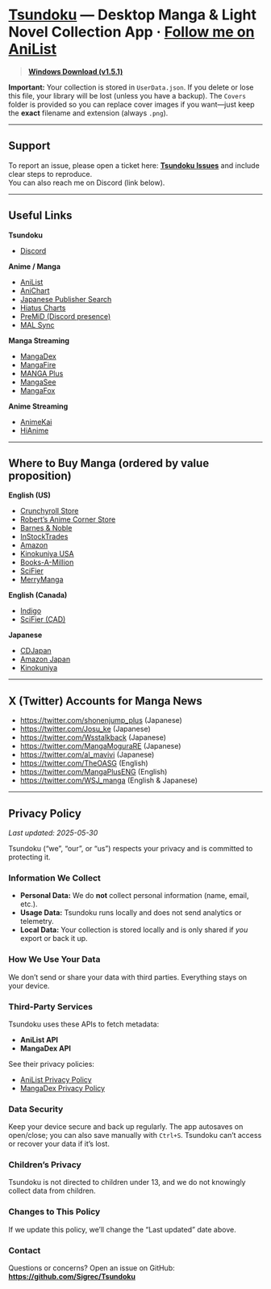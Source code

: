 # [Tsundoku](https://en.wikipedia.org/wiki/Tsundoku) — Desktop Manga & Light Novel Collection App · [Follow me on AniList](https://anilist.co/user/Preminence/)

> **[Windows Download (v1.5.1)](https://apps.microsoft.com/detail/9p85xxdqfhs2?hl=en-us&gl=US&ocid=pdpshare)**

**Important:** Your collection is stored in `UserData.json`. If you delete or lose this file, your library will be lost (unless you have a backup). The `Covers` folder is provided so you can replace cover images if you want—just keep the **exact** filename and extension (always `.png`).

---

## Support

To report an issue, please open a ticket here: **[Tsundoku Issues](https://github.com/Sigrec/Tsundoku/issues/new/choose)** and include clear steps to reproduce.  
You can also reach me on Discord (link below).

---

## Useful Links

**Tsundoku**

- [Discord](https://discord.gg/QcZ5jcFPeU)

**Anime / Manga**

- [AniList](https://anilist.co/)
- [AniChart](https://anichart.net/Summer-2025)
- [Japanese Publisher Search](https://comic.k-manga.jp/)
- [Hiatus Charts](https://www.reddit.com/r/HiatusCharts/comments/pfqlbz/all_charts/)
- [PreMiD (Discord presence)](https://premid.app/)
- [MAL Sync](https://malsync.moe/)

**Manga Streaming**

- [MangaDex](https://mangadex.org/)
- [MangaFire](https://mangafire.to/home)
- [MANGA Plus](https://mangaplus.shueisha.co.jp/updates)
- [MangaSee](https://mangasee123.com/)
- [MangaFox](https://fanfox.net/)

**Anime Streaming**

- [AnimeKai](https://animekai.to/home)
- [HiAnime](https://hianime.to/home)

---

## Where to Buy Manga (ordered by value proposition)

**English (US)**

- [Crunchyroll Store](https://store.crunchyroll.com/collections/manga-books/)
- [Robert’s Anime Corner Store](https://www.animecornerstore.com/graphicnovels1.html)
- [Barnes & Noble](https://www.barnesandnoble.com/b/books/graphic-novels-comics/manga/_/N-1sZ29Z8q8Zucc)
- [InStockTrades](https://www.instocktrades.com/)
- [Amazon](https://www.amazon.com/Manga-Comics-Graphic-Novels-Books/b?node=4367)
- [Kinokuniya USA](https://united-states.kinokuniya.com/)
- [Books-A-Million](https://www.booksamillion.com/manga)
- [SciFier](https://scifier.com/)
- [MerryManga](https://www.merrymanga.com/)

**English (Canada)**

- [Indigo](https://www.indigo.ca/)
- [SciFier (CAD)](https://scifier.com/?setCurrencyId=6)

**Japanese**

- [CDJapan](https://www.cdjapan.co.jp/)
- [Amazon Japan](https://www.amazon.co.jp/)
- [Kinokuniya](https://united-states.kinokuniya.com/)

---

## X (Twitter) Accounts for Manga News

- <https://twitter.com/shonenjump_plus> (Japanese)
- <https://twitter.com/Josu_ke> (Japanese)
- <https://twitter.com/Wsstalkback> (Japanese)
- <https://twitter.com/MangaMoguraRE> (Japanese)
- <https://twitter.com/al_mavivi> (Japanese)
- <https://twitter.com/TheOASG> (English)
- <https://twitter.com/MangaPlusENG> (English)
- <https://twitter.com/WSJ_manga> (English & Japanese)

---

## Privacy Policy

*Last updated: 2025-05-30*

Tsundoku (“we”, “our”, or “us”) respects your privacy and is committed to protecting it.

### Information We Collect

- **Personal Data:** We do **not** collect personal information (name, email, etc.).
- **Usage Data:** Tsundoku runs locally and does not send analytics or telemetry.
- **Local Data:** Your collection is stored locally and is only shared if *you* export or back it up.

### How We Use Your Data

We don’t send or share your data with third parties. Everything stays on your device.

### Third-Party Services

Tsundoku uses these APIs to fetch metadata:

- **AniList API**
- **MangaDex API**

See their privacy policies:

- [AniList Privacy Policy](https://anilist.co/privacy/)
- [MangaDex Privacy Policy](https://mangadex.org/privacy)

### Data Security

Keep your device secure and back up regularly. The app autosaves on open/close; you can also save manually with `Ctrl+S`. Tsundoku can’t access or recover your data if it’s lost.

### Children’s Privacy

Tsundoku is not directed to children under 13, and we do not knowingly collect data from children.

### Changes to This Policy

If we update this policy, we’ll change the “Last updated” date above.

### Contact

Questions or concerns? Open an issue on GitHub:  
**<https://github.com/Sigrec/Tsundoku>**

